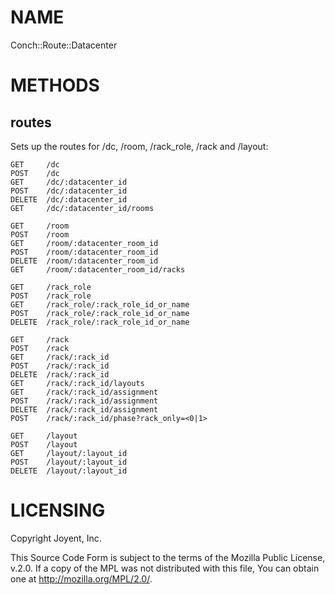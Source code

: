 # NAME

Conch::Route::Datacenter

# METHODS

## routes

Sets up the routes for /dc, /room, /rack\_role, /rack and /layout:

```
GET     /dc
POST    /dc
GET     /dc/:datacenter_id
POST    /dc/:datacenter_id
DELETE  /dc/:datacenter_id
GET     /dc/:datacenter_id/rooms

GET     /room
POST    /room
GET     /room/:datacenter_room_id
POST    /room/:datacenter_room_id
DELETE  /room/:datacenter_room_id
GET     /room/:datacenter_room_id/racks

GET     /rack_role
POST    /rack_role
GET     /rack_role/:rack_role_id_or_name
POST    /rack_role/:rack_role_id_or_name
DELETE  /rack_role/:rack_role_id_or_name

GET     /rack
POST    /rack
GET     /rack/:rack_id
POST    /rack/:rack_id
DELETE  /rack/:rack_id
GET     /rack/:rack_id/layouts
GET     /rack/:rack_id/assignment
POST    /rack/:rack_id/assignment
DELETE  /rack/:rack_id/assignment
POST    /rack/:rack_id/phase?rack_only=<0|1>

GET     /layout
POST    /layout
GET     /layout/:layout_id
POST    /layout/:layout_id
DELETE  /layout/:layout_id
```

# LICENSING

Copyright Joyent, Inc.

This Source Code Form is subject to the terms of the Mozilla Public License,
v.2.0. If a copy of the MPL was not distributed with this file, You can obtain
one at http://mozilla.org/MPL/2.0/.
